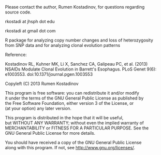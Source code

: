  Please contact the author, Rumen Kostadinov, for questions regarding 
 source code.
 
 rkostadi at jhsph dot edu
 
 rkostadi at gmail dot com
 
 R package for analyzing copy number changes and loss of heterozygosity
 from SNP data and for analyzing clonal evolution patterns
 
 Reference:
 
 Kostadinov RL, Kuhner MK, Li X, Sanchez CA, Galipeau PC, et al. (2013) NSAIDs Modulate Clonal Evolution in Barrett's Esophagus. PLoS Genet 9(6): e1003553. doi:10.1371/journal.pgen.1003553

Copyleft (C) 2013  Rumen Kostadinov                                                                                                                              
                                                                                                                                                                    
 This program is free software: you can redistribute it and/or modify                                                                                               
 it under the terms of the GNU General Public License as published by                                                                                               
 the Free Software Foundation, either version 3 of the License, or                                                                                                  
 (at your option) any later version.                                                                                                                                
                                                                                                                                                                    
 This program is distributed in the hope that it will be useful,                                                                                                    
 but WITHOUT ANY WARRANTY; without even the implied warranty of                                                                                                     
 MERCHANTABILITY or FITNESS FOR A PARTICULAR PURPOSE.  See the                                                                                                      
 GNU General Public License for more details.                                                                                                                       
                                                                                                                                                                    
 You should have received a copy of the GNU General Public License                                                                                                  
 along with this program.  If not, see <http://www.gnu.org/licenses/>.
